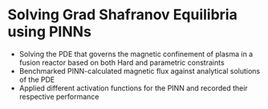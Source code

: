 # Solving Grad Shafranov Equilibria using PINNs
* Solving the PDE that governs the magnetic confinement of plasma in a fusion reactor based on both Hard and parametric constraints
* Benchmarked PINN-calculated magnetic flux against analytical solutions of the PDE
* Applied different activation functions for the PINN and recorded their respective performance
